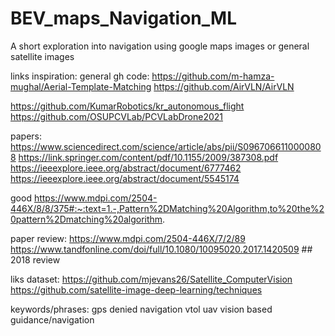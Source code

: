 # BEV_maps_Navigation_ML
A short exploration into navigation using google maps images or general satellite images



links inspiration:
general gh code:
https://github.com/m-hamza-mughal/Aerial-Template-Matching
https://github.com/AirVLN/AirVLN

https://github.com/KumarRobotics/kr_autonomous_flight
https://github.com/OSUPCVLab/PCVLabDrone2021



papers:
https://www.sciencedirect.com/science/article/abs/pii/S0967066110000808
https://link.springer.com/content/pdf/10.1155/2009/387308.pdf
https://ieeexplore.ieee.org/abstract/document/6777462
https://ieeexplore.ieee.org/abstract/document/5545174


good
https://www.mdpi.com/2504-446X/8/8/375#:~:text=1.-,Pattern%2DMatching%20Algorithm,to%20the%20pattern%2Dmatching%20algorithm.


paper review:
https://www.mdpi.com/2504-446X/7/2/89
https://www.tandfonline.com/doi/full/10.1080/10095020.2017.1420509 ## 2018 review

liks dataset:
https://github.com/mjevans26/Satellite_ComputerVision
https://github.com/satellite-image-deep-learning/techniques


keywords/phrases:
gps denied navigation
vtol
uav
vision based guidance/navigation

